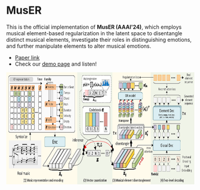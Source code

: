 # MusER
This is the official implementation of **MusER (AAAI'24)**, which employs musical element-based regularization in the latent space to disentangle distinct musical elements, investigate their roles in distinguishing emotions, and further manipulate elements to alter musical emotions.
- [Paper link]()
- Check our [demo page](https://tayjsl97.github.io/demos/aaai) and listen!<br>

<img src="img/MusER.png" width="700" height="300" alt="model"/>
